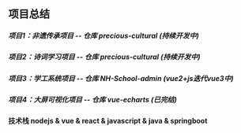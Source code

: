 ## 项目总结

##### 项目1：非遗传承项目 -- 仓库 precious-cultural (持续开发中)

##### 项目2：诗词学习项目 -- 仓库 precious-cultural (持续开发中)

##### 项目3：学工系统项目 -- 仓库 NH-School-admin (vue2+js迭代vue3中)

##### 项目4：大屏可视化项目 -- 仓库 vue-echarts (已完结)

**技术栈 nodejs & vue & react & javascript & java & springboot** 
